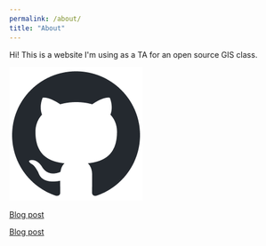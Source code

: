 ```yaml
---
permalink: /about/
title: "About"
---
```


Hi! This is a website I'm using as a TA for an open source GIS class.

![GitHub logo](/assets/images/github-mark.png)

[Blog post](https://liam-w-smith.github.io/test_website/blog/gis-science/)

[Blog post](/Blog/gis-science.md)